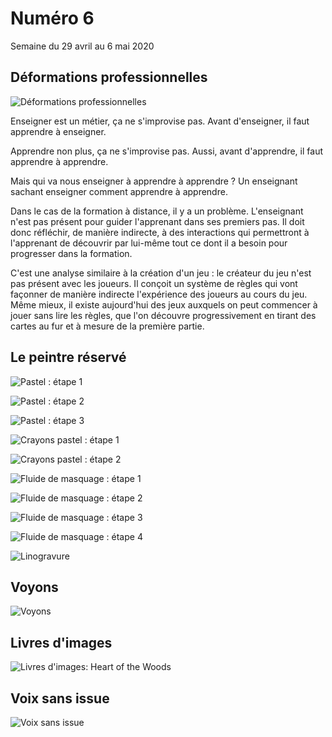 # Numéro 6

Semaine du 29 avril au 6 mai 2020

## Déformations professionnelles

![Déformations professionnelles](images/deformations-professionnelles.jpg)

Enseigner est un métier, ça ne s'improvise pas.
Avant d'enseigner, il faut apprendre à enseigner.

Apprendre non plus, ça ne s'improvise pas.
Aussi, avant d'apprendre, il faut apprendre à apprendre.

Mais qui va nous enseigner à apprendre à apprendre ?
Un enseignant sachant enseigner comment apprendre à apprendre.

Dans le cas de la formation à distance, il y a un problème.
L'enseignant n'est pas présent pour guider l'apprenant dans ses premiers pas.
Il doit donc réfléchir, de manière indirecte, à des interactions
qui permettront à l'apprenant de découvrir par lui-même
tout ce dont il a besoin pour progresser dans la formation.

C'est une analyse similaire à la création d'un jeu :
le créateur du jeu n'est pas présent avec les joueurs.
Il conçoit un système de règles
qui vont façonner de manière indirecte
l'expérience des joueurs au cours du jeu.
Même mieux, il existe aujourd'hui des jeux
auxquels on peut commencer à jouer sans lire les règles,
que l'on découvre progressivement en tirant des cartes
au fur et à mesure de la première partie.

## Le peintre réservé

![Pastel : étape 1](images/le-peintre-reserve-pastel-1.jpg)

![Pastel : étape 2](images/le-peintre-reserve-pastel-2.jpg)

![Pastel : étape 3](images/le-peintre-reserve-pastel-3.jpg)


![Crayons pastel : étape 1](images/le-peintre-reserve-crayon-pastel-1.jpg)

![Crayons pastel : étape 2](images/le-peintre-reserve-crayon-pastel-2.jpg)


![Fluide de masquage : étape 1](images/le-peintre-reserve-fluide-de-masquage-1.jpg)

![Fluide de masquage : étape 2](images/le-peintre-reserve-fluide-de-masquage-2.jpg)

![Fluide de masquage : étape 3](images/le-peintre-reserve-fluide-de-masquage-3.jpg)

![Fluide de masquage : étape 4](images/le-peintre-reserve-fluide-de-masquage-4.jpg)


![Linogravure](images/le-peintre-reserve-linogravure-1.jpg)


## Voyons

![Voyons](images/voyons.png)


## Livres d'images

![Livres d'images: Heart of the Woods](images/livres-d-images.jpg)


## Voix sans issue

![Voix sans issue](images/voix-sans-issue.jpg)


